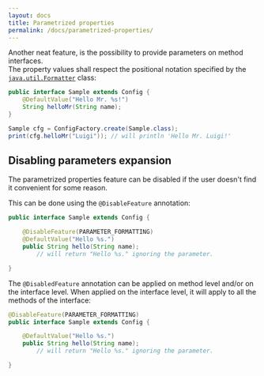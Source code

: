 ```yaml
---
layout: docs
title: Parametrized properties
permalink: /docs/parametrized-properties/
---
```


Another neat feature, is the possibility to provide parameters on method 
interfaces.  
The property values shall respect the positional notation specified by the 
[`java.util.Formatter`][fmt] class:

  [fmt]: http://docs.oracle.com/javase/7/docs/api/java/util/Formatter.html#syntax

```java
public interface Sample extends Config {
    @DefaultValue("Hello Mr. %s!")
    String helloMr(String name);
}

Sample cfg = ConfigFactory.create(Sample.class);
print(cfg.helloMr("Luigi")); // will println 'Hello Mr. Luigi!'
```

Disabling parameters expansion
------------------------------

The parametrized properties feature can be disabled if the user doesn't find it 
convenient for some reason.

This can be done using the `@DisableFeature` annotation:

```java
public interface Sample extends Config {

    @DisableFeature(PARAMETER_FORMATTING)
    @DefaultValue("Hello %s.")    
    public String hello(String name); 
        // will return "Hello %s." ignoring the parameter.

}
```

The `@DisabledFeature` annotation can be applied on method level and/or on 
the interface level. When applied on the interface level, it will apply to all 
the methods of the interface:

```java
@DisableFeature(PARAMETER_FORMATTING)
public interface Sample extends Config {

    @DefaultValue("Hello %s.")    
    public String hello(String name); 
        // will return "Hello %s." ignoring the parameter.

}
```

